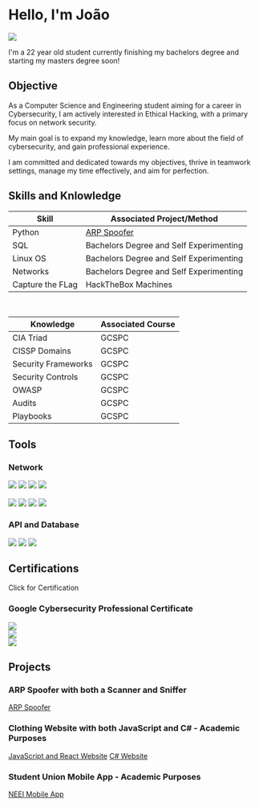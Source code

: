 # Hello, I'm João
<a href="https://www.linkedin.com/in/-joaogoncalves-"><img src="https://img.shields.io/badge/-LinkedIn-0072b1?&style=for-the-badge&logo=linkedin&logoColor=white" /></a>

I'm a 22 year old student currently finishing my bachelors degree and starting my masters degree soon!


## Objective

As a Computer Science and Engineering student aiming for a career in Cybersecurity, I am actively interested in Ethical Hacking, with a primary focus on network security.

My main goal is to expand my knowledge, learn more about the field of cybersecurity, and gain professional experience.

I am committed and dedicated towards my objectives, thrive in teamwork settings, manage my time effectively, and aim for perfection.


## Skills and Knlowledge

| Skill                                         | Associated Project/Method         |
|-----------------------------------------------|----------------------------|
| Python          | <a href="https://github.com/joaomrrg/ARP-Spoofer">ARP Spoofer</a>|
| SQL | Bachelors Degree and Self Experimenting|
| Linux OS | Bachelors Degree and Self Experimenting|
| Networks         | Bachelors Degree and Self Experimenting|
| Capture the FLag      | HackTheBox Machines|
<br/>

| Knowledge                                         | Associated Course         |
|-----------------------------------------------|----------------------------|
| CIA Triad          | GCSPC|
| CISSP Domains         | GCSPC|
| Security Frameworks         | GCSPC|
| Security Controls          | GCSPC|
| OWASP         | GCSPC|
| Audits         | GCSPC|
| Playbooks         | GCSPC|


## Tools


### Network
<div>
    <img src="https://img.shields.io/badge/-Wireshark-1679A7?&style=for-the-badge&logo=Wireshark&logoColor=white" />
    <img src="https://img.shields.io/badge/-Packet%20Tracer-1E90FF?&style=for-the-badge&logo=terminal&logoColor=white" />
    <img src="https://img.shields.io/badge/-Burp%20Suite-FF5733?&style=for-the-badge&logo=Burp%20Suite&logoColor=white" />
    <img src="https://img.shields.io/badge/-GNS3-1560BD?&style=for-the-badge&logo=gns3&logoColor=white" />
    <br/>
    <br/>
    <img src="https://img.shields.io/badge/-Nmap-1F618D?&style=for-the-badge&logo=nmap&logoColor=white" />
    <img src="https://img.shields.io/badge/-Netcat-3498DB?&style=for-the-badge&logo=netcat&logoColor=white" />
    <img src="https://img.shields.io/badge/-Gobuster-2980B9?&style=for-the-badge&logo=gobuster&logoColor=white" />
    <img src="https://img.shields.io/badge/-John%20the%20Ripper-196F3D?&style=for-the-badge&logo=john-the-ripper&logoColor=white" />
</div>

### API and Database 
<div>
    <img src="https://img.shields.io/badge/-Postman-FF6C37?&style=for-the-badge&logo=Postman&logoColor=white" />
    <img src="https://img.shields.io/badge/-MySQL%20Workbench-4479A1?&style=for-the-badge&logo=MySQL&logoColor=white" />
    <img src="https://img.shields.io/badge/-DBeaver-004477?&style=for-the-badge&logo=DBeaver&logoColor=white" />
</div>



## Certifications
Click for Certification

### Google Cybersecurity Professional Certificate
<div>
   <a href="https://coursera.org/share/23f5f8885baccea85b250c75de743e9e"><img src="https://img.shields.io/badge/-Foundations%20of%20Cybersecurity-2980B9?style=for-the-badge&logo=google&logoColor=white" /> </a>
    <br/>
   <img src="https://img.shields.io/badge/-Manage%20Security%20Risks-2980B9?style=for-the-badge&logo=google&logoColor=white" />
    <br/>
    <img src="https://img.shields.io/badge/-Networks%20and%20Network%20Security-2980B9?style=for-the-badge&logo=google&logoColor=white" />
</div>

## Projects

### ARP Spoofer with both a Scanner and Sniffer
<a href="https://github.com/joaomrrg/ARP-Spoofer">ARP Spoofer</a>

### Clothing Website with both JavaScript and C# - Academic Purposes
<a href="https://github.com/gfmcosta/dw-final-project-react">JavaScript and React Website</a>
<a href="https://github.com/gfmcosta/dw-final-project-c-sharp">C# Website</a>

### Student Union Mobile App - Academic Purposes
<a href="https://github.com/joaomrrg/NEEI_IPT_APP">NEEI Mobile App</a>
